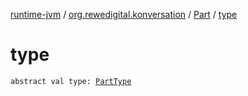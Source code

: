 [runtime-jvm](../../index.md) / [org.rewedigital.konversation](../index.md) / [Part](index.md) / [type](./type.md)

# type

`abstract val type: `[`PartType`](../-part-type/index.md)
